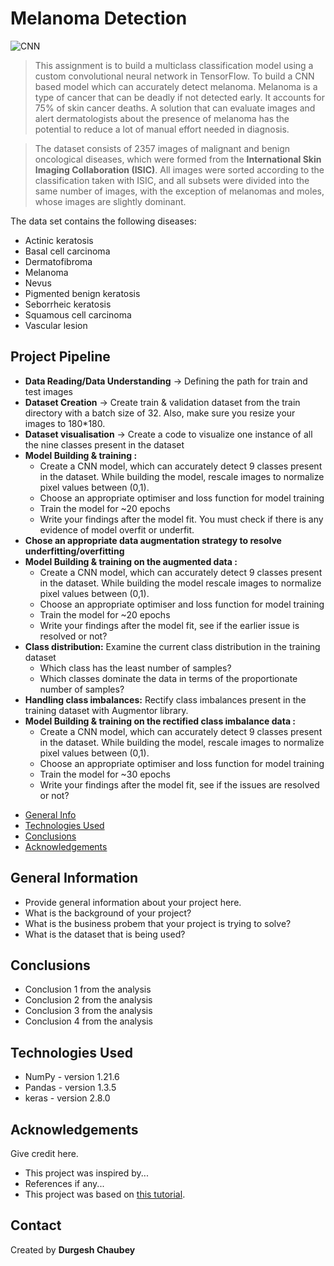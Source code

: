 # Melanoma Detection

![CNN](https://user-images.githubusercontent.com/93203186/166724500-4dd043cd-4357-48ed-9636-24cb44829e3c.jpg)

> This assignment is to build a multiclass classification model using a custom convolutional neural network in TensorFlow. To build a CNN based model which can accurately detect melanoma. Melanoma is a type of cancer that can be deadly if not detected early. It accounts for 75% of skin cancer deaths. A solution that can evaluate images and alert dermatologists about the presence of melanoma has the potential to reduce a lot of manual effort needed in diagnosis.

>The dataset consists of 2357 images of malignant and benign oncological diseases, which were formed from the __International Skin Imaging Collaboration (ISIC)__. All images were sorted according to the classification taken with ISIC, and all subsets were divided into the same number of images, with the exception of melanomas and moles, whose images are slightly dominant.

The data set contains the following diseases:

- Actinic keratosis
- Basal cell carcinoma
- Dermatofibroma
- Melanoma
- Nevus
- Pigmented benign keratosis
- Seborrheic keratosis
- Squamous cell carcinoma
- Vascular lesion

## Project Pipeline

- __Data Reading/Data Understanding__ → Defining the path for train and test images 
- __Dataset Creation__ → Create train & validation dataset from the train directory with a batch size of 32. Also, make sure you resize your images to 180*180.
- __Dataset visualisation__  → Create a code to visualize one instance of all the nine classes present in the dataset 
- __Model Building & training :__
     - Create a CNN model, which can accurately detect 9 classes present in the dataset. While building the model, rescale images to normalize pixel values between (0,1).
    - Choose an appropriate optimiser and loss function for model training
    - Train the model for ~20 epochs
    - Write your findings after the model fit. You must check if there is any evidence of model overfit or underfit.
- __Chose an appropriate data augmentation strategy to resolve underfitting/overfitting__
- __Model Building & training on the augmented data :__
    - Create a CNN model, which can accurately detect 9 classes present in the dataset. While building the model rescale images to normalize pixel values between (0,1).
    - Choose an appropriate optimiser and loss function for model training
    - Train the model for ~20 epochs
    - Write your findings after the model fit, see if the earlier issue is resolved or not?
- __Class distribution:__ Examine the current class distribution in the training dataset 
    - Which class has the least number of samples?
    - Which classes dominate the data in terms of the proportionate number of samples?
- __Handling class imbalances:__ Rectify class imbalances present in the training dataset with Augmentor library.
- __Model Building & training on the rectified class imbalance data :__
    - Create a CNN model, which can accurately detect 9 classes present in the dataset. While building the model, rescale images to normalize pixel values between (0,1).
    - Choose an appropriate optimiser and loss function for model training
    - Train the model for ~30 epochs
    - Write your findings after the model fit, see if the issues are resolved or not?



* [General Info](#general-information)
* [Technologies Used](#technologies-used)
* [Conclusions](#conclusions)
* [Acknowledgements](#acknowledgements)



## General Information
- Provide general information about your project here.
- What is the background of your project?
- What is the business probem that your project is trying to solve?
- What is the dataset that is being used?

## Conclusions
- Conclusion 1 from the analysis
- Conclusion 2 from the analysis
- Conclusion 3 from the analysis
- Conclusion 4 from the analysis

## Technologies Used
- NumPy - version 1.21.6
- Pandas - version 1.3.5
- keras - version 2.8.0

## Acknowledgements
Give credit here.
- This project was inspired by...
- References if any...
- This project was based on [this tutorial](https://www.example.com).

## Contact
Created by __Durgesh Chaubey__

